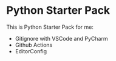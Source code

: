 # Python Starter Pack

This is Python Starter Pack for me:

- Gitignore with VSCode and PyCharm
- Github Actions
- EditorConfig
